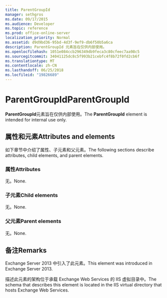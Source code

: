 ```yaml
---
title: ParentGroupId
manager: sethgros
ms.date: 09/17/2015
ms.audience: Developer
ms.topic: reference
ms.prod: office-online-server
localization_priority: Normal
ms.assetid: d9d9bd36-95bd-4d3f-9ef9-db6f50b5a6ca
description: ParentGroupId 元素旨在仅供内部使用。
ms.openlocfilehash: 1051e084ccb296349db9feca3c80cfeec7aa98c5
ms.sourcegitcommit: 34041125dc8c5f993b21cebfc4f8b72f0fd2cb6f
ms.translationtype: MT
ms.contentlocale: zh-CN
ms.lasthandoff: 06/25/2018
ms.locfileid: "19826689"
---
```

# <a name="parentgroupid"></a><span data-ttu-id="131da-103">ParentGroupId</span><span class="sxs-lookup"><span data-stu-id="131da-103">ParentGroupId</span></span>

<span data-ttu-id="131da-104">**ParentGroupId**元素旨在仅供内部使用。</span><span class="sxs-lookup"><span data-stu-id="131da-104">The **ParentGroupId** element is intended for internal use only.</span></span> 

## <a name="attributes-and-elements"></a><span data-ttu-id="131da-105">属性和元素</span><span class="sxs-lookup"><span data-stu-id="131da-105">Attributes and elements</span></span>

<span data-ttu-id="131da-106">如下章节中介绍了属性、子元素和父元素。</span><span class="sxs-lookup"><span data-stu-id="131da-106">The following sections describe attributes, child elements, and parent elements.</span></span>
  
### <a name="attributes"></a><span data-ttu-id="131da-107">属性</span><span class="sxs-lookup"><span data-stu-id="131da-107">Attributes</span></span>

<span data-ttu-id="131da-108">无。</span><span class="sxs-lookup"><span data-stu-id="131da-108">None.</span></span>
  
### <a name="child-elements"></a><span data-ttu-id="131da-109">子元素</span><span class="sxs-lookup"><span data-stu-id="131da-109">Child elements</span></span>

<span data-ttu-id="131da-110">无。</span><span class="sxs-lookup"><span data-stu-id="131da-110">None.</span></span>
  
### <a name="parent-elements"></a><span data-ttu-id="131da-111">父元素</span><span class="sxs-lookup"><span data-stu-id="131da-111">Parent elements</span></span>

<span data-ttu-id="131da-112">无。</span><span class="sxs-lookup"><span data-stu-id="131da-112">None.</span></span>
  
## <a name="remarks"></a><span data-ttu-id="131da-113">备注</span><span class="sxs-lookup"><span data-stu-id="131da-113">Remarks</span></span>

<span data-ttu-id="131da-114">Exchange Server 2013 中引入了此元素。</span><span class="sxs-lookup"><span data-stu-id="131da-114">This element was introduced in Exchange Server 2013.</span></span>
  
<span data-ttu-id="131da-115">描述此元素的架构位于承载 Exchange Web Services 的 IIS 虚拟目录中。</span><span class="sxs-lookup"><span data-stu-id="131da-115">The schema that describes this element is located in the IIS virtual directory that hosts Exchange Web Services.</span></span>
  

